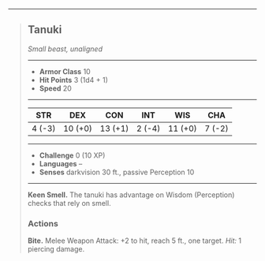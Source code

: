 ___
> ## Tanuki
>*Small beast, unaligned*
> ___
> - **Armor Class** 10
> - **Hit Points** 3 (1d4 + 1)
> - **Speed** 20
>___
>|STR|DEX|CON|INT|WIS|CHA|
>|:---:|:---:|:---:|:---:|:---:|:---:|
>|4 (-3)|10 (+0)|13 (+1)|2 (-4)|11 (+0)|7 (-2)|
>___
> - **Challenge** 0 (10 XP)
> - **Languages** –
> - **Senses** darkvision 30 ft., passive Perception 10
> ___
>
> **Keen Smell.** The tanuki has advantage on Wisdom (Perception) checks that rely on smell.
>
> ### Actions
>
> **Bite.** Melee Weapon Attack: +2 to hit, reach 5 ft., one target. *Hit:* 1 piercing damage.
